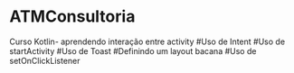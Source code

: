 # ATMConsultoria
Curso Kotlin- aprendendo interação entre activity
#Uso de Intent
#Uso de startActivity
#Uso de Toast
#Definindo um layout bacana
#Uso de setOnClickListener

